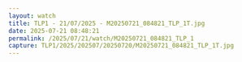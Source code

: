 ```yaml
---
layout: watch
title: TLP1 - 21/07/2025 - M20250721_084821_TLP_1T.jpg
date: 2025-07-21 08:48:21
permalink: /2025/07/21/watch/M20250721_084821_TLP_1
capture: TLP1/2025/202507/20250720/M20250721_084821_TLP_1T.jpg
---
```

